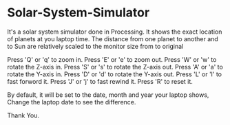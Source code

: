 # Solar-System-Simulator
It's a solar system simulator done in Processing. It shows the exact location of planets at you laptop time. The distance from one planet to another and to Sun are relatively scaled to the monitor size from to original


Press 'Q' or 'q' to zoom in. 
Press 'E' or 'e' to zoom out. 
Press 'W' or 'w' to rotate the Z-axis in. 
Press 'S' or 's' to rotate the Z-axis out. 
Press 'A' or 'a' to rotate the Y-axis in.
Press 'D' or 'd' to rotate the Y-axis out. 
Press 'L' or 'l' to fast forword it.
Press 'J' or 'j' to fast rewind it. 
Press 'R' to reset it. 

By default, it will be set to the date, month and year your laptop shows, Change the laptop date to see the difference.

Thank You.
